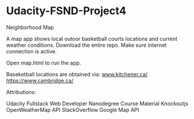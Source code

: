 # Udacity-FSND-Project4
Neighborhood Map

A map app shows local outoor basketball courts locations and current weather conditions.
Download the entire repo. Make sure internet connection is active.

Open map.html to run the app.

Baseketball locations are obtained via:
www.kitchener.ca/
https://www.cambridge.ca/

Attributions:

Udacity Fullstack Web Developer Nanodegree Course Material
Knockoutjs
OpenWeatherMap API
StackOverflow
Google Map API

